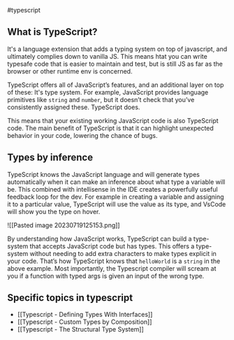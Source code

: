 #typescript 

## What is TypeScript?
It's a language extension that adds a typing system on top of javascript, and ultimately complies down to vanilla JS. This means htat you can write typesafe code that is easier to maintain and test, but is still JS as far as the browser or other runtime env is concerned.

TypeScript offers all of JavaScript’s features, and an additional layer on top of these: It's type system. For example, JavaScript provides language primitives like `string` and `number`, but it doesn’t check that you’ve consistently assigned these. TypeScript does.

This means that your existing working JavaScript code is also TypeScript code. The main benefit of TypeScript is that it can highlight unexpected behavior in your code, lowering the chance of bugs.

## Types by inference
TypeScript knows the JavaScript language and will generate types automatically when it can make an inference about what type a variable will be. This combined with intellisense in the IDE creates a powerfully useful feedback loop for the dev. For example in creating a variable and assigning it to a particular value, TypeScript will use the value as its type, and VsCode will show you the type on hover.

![[Pasted image 20230719125153.png]]

By understanding how JavaScript works, TypeScript can build a type-system that accepts JavaScript code but has types. This offers a type-system without needing to add extra characters to make types explicit in your code. That’s how TypeScript knows that `helloWorld` is a `string` in the above example. Most importantly, the Typescript compiler will scream at you if a function with typed args is given an input of the wrong type.

## Specific topics in typescript
 - [[Typescript - Defining Types With Interfaces]]
 - [[Typescript - Custom Types by Composition]]
 - [[Typescript - The Structural Type System]]